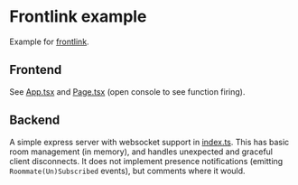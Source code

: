 # Frontlink example

Example for [frontlink](https://github.com/danthegoodman1/frontlink).

## Frontend

See [App.tsx](src/App.tsx) and [Page.tsx](src/Page.tsx) (open console to see function firing).

## Backend

A simple express server with websocket support in [index.ts](index.ts). This has basic room management (in memory), and handles unexpected and graceful client disconnects. It does not implement presence notifications (emitting `Roommate(Un)Subscribed` events), but comments where it would.
